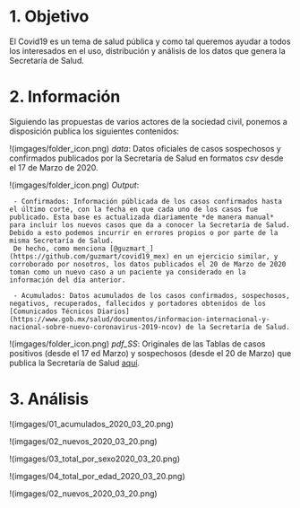 # 1. Objetivo

El Covid19 es un tema de salud pública y como tal queremos ayudar a todos los interesados en el uso, distribución y análisis de los datos que genera la Secretaría de Salud.

# 2. Información

Siguiendo las propuestas de varios actores de la sociedad civil, ponemos a disposición publica los siguientes contenidos:

!(imgages/folder_icon.png) *data*: Datos oficiales de casos sospechosos y confirmados publicados por la Secretaría de Salud en formatos *csv* desde el 17 de Marzo de 2020.

!(imgages/folder_icon.png) *Output*: 

     - Confirmados: Información públicada de los casos confirmados hasta el último corte, con la fecha en que cada uno de los casos fue publicado. Esta base es actualizada diariamente *de manera manual* para incluir los nuevos casos que da a conocer la Secretaría de Salud. Debido a esto podemos incurrir en errores propios o por parte de la misma Secretaría de Salud. 
     De hecho, como menciona [@guzmart_](https://github.com/guzmart/covid19_mex) en un ejercicio similar, y corroborado por nosotros, los datos publicados el 20 de Marzo de 2020 toman como un nuevo caso a un paciente ya considerado en la información del día anterior.

     - Acumulados: Datos acumulados de los casos confirmados, sospechosos, negativos, recuperados, fallecidos y portadores obtenidos de los [Comunicados Técnicos Diarios](https://www.gob.mx/salud/documentos/informacion-internacional-y-nacional-sobre-nuevo-coronavirus-2019-ncov) de la Secretaría de Salud.

!(imgages/folder_icon.png) *pdf_SS*: Originales de las Tablas de casos positivos (desde el 17 ed Marzo) y sospechosos (desde el 20 de Marzo) que publica la Secretaría de Salud [aquí](https://www.gob.mx/salud/documentos/coronavirus-covid-19-comunicado-tecnico-diario-238449/).


# 3. Análisis

!(imgages/01_acumulados_2020_03_20.png)

!(imgages/02_nuevos_2020_03_20.png)

!(imgages/03_total_por_sexo2020_03_20.png)

!(imgages/04_total_por_edad_2020_03_20.png)

!(imgages/02_nuevos_2020_03_20.png)


